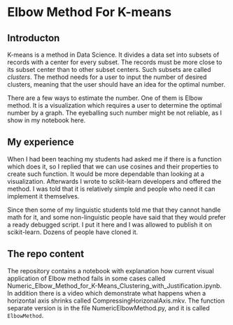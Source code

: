 # Elbow Method For K-means

## Introducton
K-means is a method in Data Science. It divides a data set into subsets of records with a center for every subset. The records must be  more close to its subset center than to other subset centers. Such subsets are called _clusters_. The method needs for a user to input the number of desired clusters, meaning that the user should have an idea for the optimal number. 

There are a few ways to estimate the number. One of them is Elbow method. It is a visualization which requires a user to determine the optimal number by a graph. The eyeballing such number might be not reliable, as I show in my notebook here.

## My experience
When I had been teaching my students had asked me if there is a function which does it, so I replied that we can use cosines and their properties to create such function. It would be more dependable than looking at a visualization. Afterwards I wrote to scikit-learn developers and offered the method. I was told that it is relatively simple and people who need it can implement it themselves.

Since then some of my linguistic students told me that they cannot handle math for it, and some non-linguistic people have said that they would prefer a ready debugged script. I put it here and I was allowed to publish it on scikit-learn. Dozens of people  have cloned it.

## The repo content
The repository contains a notebook with explanation how current visual application of Elbow method fails in some cases called Numeric_Elbow_Method_for_K-Means_Clustering_with_Justification.ipynb. In addition there is a video which demonstrate what happens when a horizontal axis shrinks called CompressingHorizonalAxis.mkv. The function separate version is in the file NumericElbowMethod.py, and it is called `ElbowMethod`.
